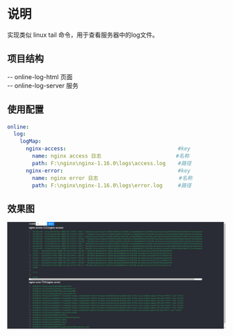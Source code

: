 # 说明
实现类似 linux tail 命令，用于查看服务器中的log文件。

## 项目结构
 -- online-log-html 页面  
 -- online-log-server 服务
 
## 使用配置
```yml
online:
  log:
    logMap:
      nginx-access:                                    #key
        name: nginx access 日志                        #名称
        path: F:\nginx\nginx-1.16.0\logs\access.log    #路径
      nginx-error:                                     #key
        name: nginx error 日志                          #名称
        path: F:\nginx\nginx-1.16.0\logs\error.log     #路径
```

## 效果图
![图片](https://github.com/iaoongin/online-log/raw/master/asserts/img/webview.png)
